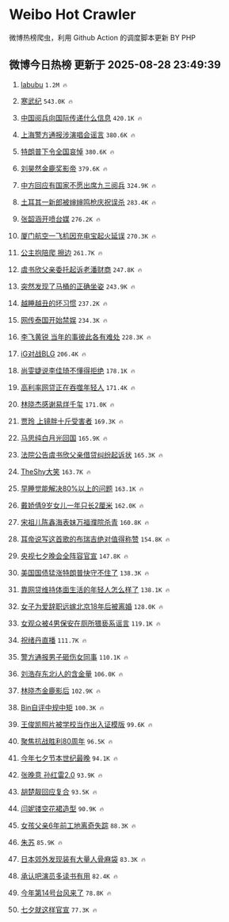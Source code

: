 # Weibo Hot Crawler 



微博热榜爬虫，利用 Github Action 的调度脚本更新 BY PHP 


## 微博今日热榜 更新于 2025-08-28 23:49:39 
1. [labubu](https://s.weibo.com/weibo?q=labubu&t=31&band_rank=1&Refer=top) `1.2M 🔥` 

1. [寒武纪](https://s.weibo.com/weibo?q=%E5%AF%92%E6%AD%A6%E7%BA%AA&t=31&band_rank=2&Refer=top) `543.0K 🔥` 

1. [中国阅兵向国际传递什么信息](https://s.weibo.com/weibo?q=%23%E4%B8%AD%E5%9B%BD%E9%98%85%E5%85%B5%E5%90%91%E5%9B%BD%E9%99%85%E4%BC%A0%E9%80%92%E4%BB%80%E4%B9%88%E4%BF%A1%E6%81%AF%23&t=31&band_rank=3&Refer=top) `420.1K 🔥` 

1. [上海警方通报涉演唱会谣言](https://s.weibo.com/weibo?q=%23%E4%B8%8A%E6%B5%B7%E8%AD%A6%E6%96%B9%E9%80%9A%E6%8A%A5%E6%B6%89%E6%BC%94%E5%94%B1%E4%BC%9A%E8%B0%A3%E8%A8%80%23&t=31&band_rank=4&Refer=top) `380.6K 🔥` 

1. [特朗普下令全国哀悼](https://s.weibo.com/weibo?q=%23%E7%89%B9%E6%9C%97%E6%99%AE%E4%B8%8B%E4%BB%A4%E5%85%A8%E5%9B%BD%E5%93%80%E6%82%BC%23&t=31&band_rank=5&Refer=top) `380.6K 🔥` 

1. [刘昊然金鹿奖影帝](https://s.weibo.com/weibo?q=%23%E5%88%98%E6%98%8A%E7%84%B6%E9%87%91%E9%B9%BF%E5%A5%96%E5%BD%B1%E5%B8%9D%23&t=31&band_rank=6&Refer=top) `379.6K 🔥` 

1. [中方回应有国家不愿出席九三阅兵](https://s.weibo.com/weibo?q=%23%E4%B8%AD%E6%96%B9%E5%9B%9E%E5%BA%94%E6%9C%89%E5%9B%BD%E5%AE%B6%E4%B8%8D%E6%84%BF%E5%87%BA%E5%B8%AD%E4%B9%9D%E4%B8%89%E9%98%85%E5%85%B5%23&t=31&band_rank=7&Refer=top) `324.9K 🔥` 

1. [土耳其一新郎被婶婶鸣枪庆祝误杀](https://s.weibo.com/weibo?q=%23%E5%9C%9F%E8%80%B3%E5%85%B6%E4%B8%80%E6%96%B0%E9%83%8E%E8%A2%AB%E5%A9%B6%E5%A9%B6%E9%B8%A3%E6%9E%AA%E5%BA%86%E7%A5%9D%E8%AF%AF%E6%9D%80%23&t=31&band_rank=8&Refer=top) `283.4K 🔥` 

1. [张韶涵开喷台媒](https://s.weibo.com/weibo?q=%23%E5%BC%A0%E9%9F%B6%E6%B6%B5%E5%BC%80%E5%96%B7%E5%8F%B0%E5%AA%92%23&t=31&band_rank=9&Refer=top) `276.2K 🔥` 

1. [厦门航空一飞机因充电宝起火延误](https://s.weibo.com/weibo?q=%23%E5%8E%A6%E9%97%A8%E8%88%AA%E7%A9%BA%E4%B8%80%E9%A3%9E%E6%9C%BA%E5%9B%A0%E5%85%85%E7%94%B5%E5%AE%9D%E8%B5%B7%E7%81%AB%E5%BB%B6%E8%AF%AF%23&t=31&band_rank=10&Refer=top) `270.3K 🔥` 

1. [公主抱陪爬 擦边](https://s.weibo.com/weibo?q=%E5%85%AC%E4%B8%BB%E6%8A%B1%E9%99%AA%E7%88%AC%20%E6%93%A6%E8%BE%B9&t=31&band_rank=11&Refer=top) `261.7K 🔥` 

1. [虞书欣父亲委托起诉老潘财商](https://s.weibo.com/weibo?q=%23%E8%99%9E%E4%B9%A6%E6%AC%A3%E7%88%B6%E4%BA%B2%E5%A7%94%E6%89%98%E8%B5%B7%E8%AF%89%E8%80%81%E6%BD%98%E8%B4%A2%E5%95%86%23&t=31&band_rank=12&Refer=top) `247.8K 🔥` 

1. [突然发现了马桶的正确坐姿](https://s.weibo.com/weibo?q=%E7%AA%81%E7%84%B6%E5%8F%91%E7%8E%B0%E4%BA%86%E9%A9%AC%E6%A1%B6%E7%9A%84%E6%AD%A3%E7%A1%AE%E5%9D%90%E5%A7%BF&t=31&band_rank=13&Refer=top) `243.9K 🔥` 

1. [越睡越丑的坏习惯](https://s.weibo.com/weibo?q=%E8%B6%8A%E7%9D%A1%E8%B6%8A%E4%B8%91%E7%9A%84%E5%9D%8F%E4%B9%A0%E6%83%AF&t=31&band_rank=14&Refer=top) `237.2K 🔥` 

1. [网传泰国开始禁娱](https://s.weibo.com/weibo?q=%E7%BD%91%E4%BC%A0%E6%B3%B0%E5%9B%BD%E5%BC%80%E5%A7%8B%E7%A6%81%E5%A8%B1&t=31&band_rank=15&Refer=top) `234.3K 🔥` 

1. [李飞黄锐 当年的事彼此各有难处](https://s.weibo.com/weibo?q=%E6%9D%8E%E9%A3%9E%E9%BB%84%E9%94%90%20%E5%BD%93%E5%B9%B4%E7%9A%84%E4%BA%8B%E5%BD%BC%E6%AD%A4%E5%90%84%E6%9C%89%E9%9A%BE%E5%A4%84&t=31&band_rank=16&Refer=top) `228.3K 🔥` 

1. [iG对战BLG](https://s.weibo.com/weibo?q=iG%E5%AF%B9%E6%88%98BLG&t=31&band_rank=17&Refer=top) `206.4K 🔥` 

1. [尚雯婕说李佳琦不懂得拒绝](https://s.weibo.com/weibo?q=%E5%B0%9A%E9%9B%AF%E5%A9%95%E8%AF%B4%E6%9D%8E%E4%BD%B3%E7%90%A6%E4%B8%8D%E6%87%82%E5%BE%97%E6%8B%92%E7%BB%9D&t=31&band_rank=18&Refer=top) `178.1K 🔥` 

1. [高利率网贷正在吞噬年轻人](https://s.weibo.com/weibo?q=%23%E9%AB%98%E5%88%A9%E7%8E%87%E7%BD%91%E8%B4%B7%E6%AD%A3%E5%9C%A8%E5%90%9E%E5%99%AC%E5%B9%B4%E8%BD%BB%E4%BA%BA%23&t=31&band_rank=19&Refer=top) `171.4K 🔥` 

1. [林晓杰感谢易烊千玺](https://s.weibo.com/weibo?q=%23%E6%9E%97%E6%99%93%E6%9D%B0%E6%84%9F%E8%B0%A2%E6%98%93%E7%83%8A%E5%8D%83%E7%8E%BA%23&t=31&band_rank=20&Refer=top) `171.0K 🔥` 

1. [贾玲 上镜胖十斤受害者](https://s.weibo.com/weibo?q=%E8%B4%BE%E7%8E%B2%20%E4%B8%8A%E9%95%9C%E8%83%96%E5%8D%81%E6%96%A4%E5%8F%97%E5%AE%B3%E8%80%85&t=31&band_rank=21&Refer=top) `169.3K 🔥` 

1. [马思纯白月光回国](https://s.weibo.com/weibo?q=%E9%A9%AC%E6%80%9D%E7%BA%AF%E7%99%BD%E6%9C%88%E5%85%89%E5%9B%9E%E5%9B%BD&t=31&band_rank=22&Refer=top) `165.9K 🔥` 

1. [法院公告虞书欣父亲借贷纠纷起诉状](https://s.weibo.com/weibo?q=%23%E6%B3%95%E9%99%A2%E5%85%AC%E5%91%8A%E8%99%9E%E4%B9%A6%E6%AC%A3%E7%88%B6%E4%BA%B2%E5%80%9F%E8%B4%B7%E7%BA%A0%E7%BA%B7%E8%B5%B7%E8%AF%89%E7%8A%B6%23&t=31&band_rank=23&Refer=top) `165.3K 🔥` 

1. [TheShy大笑](https://s.weibo.com/weibo?q=%23TheShy%E5%A4%A7%E7%AC%91%23&t=31&band_rank=24&Refer=top) `163.7K 🔥` 

1. [早睡觉能解决80%以上的问题](https://s.weibo.com/weibo?q=%23%E6%97%A9%E7%9D%A1%E8%A7%89%E8%83%BD%E8%A7%A3%E5%86%B380%25%E4%BB%A5%E4%B8%8A%E7%9A%84%E9%97%AE%E9%A2%98%23&t=31&band_rank=25&Refer=top) `163.1K 🔥` 

1. [戴娇倩9岁女儿一年只长2厘米](https://s.weibo.com/weibo?q=%23%E6%88%B4%E5%A8%87%E5%80%A99%E5%B2%81%E5%A5%B3%E5%84%BF%E4%B8%80%E5%B9%B4%E5%8F%AA%E9%95%BF2%E5%8E%98%E7%B1%B3%23&t=31&band_rank=26&Refer=top) `162.0K 🔥` 

1. [宋祖儿陈鑫海表妹万福濮院杀青](https://s.weibo.com/weibo?q=%23%E5%AE%8B%E7%A5%96%E5%84%BF%E9%99%88%E9%91%AB%E6%B5%B7%E8%A1%A8%E5%A6%B9%E4%B8%87%E7%A6%8F%E6%BF%AE%E9%99%A2%E6%9D%80%E9%9D%92%23&t=31&band_rank=27&Refer=top) `160.8K 🔥` 

1. [耳帝说写这首歌的布瑞吉绝对值得称赞](https://s.weibo.com/weibo?q=%E8%80%B3%E5%B8%9D%E8%AF%B4%E5%86%99%E8%BF%99%E9%A6%96%E6%AD%8C%E7%9A%84%E5%B8%83%E7%91%9E%E5%90%89%E7%BB%9D%E5%AF%B9%E5%80%BC%E5%BE%97%E7%A7%B0%E8%B5%9E&t=31&band_rank=28&Refer=top) `154.8K 🔥` 

1. [央视七夕晚会全阵容官宣](https://s.weibo.com/weibo?q=%23%E5%A4%AE%E8%A7%86%E4%B8%83%E5%A4%95%E6%99%9A%E4%BC%9A%E5%85%A8%E9%98%B5%E5%AE%B9%E5%AE%98%E5%AE%A3%23&t=31&band_rank=29&Refer=top) `147.8K 🔥` 

1. [美国国债猛涨特朗普快守不住了](https://s.weibo.com/weibo?q=%23%E7%BE%8E%E5%9B%BD%E5%9B%BD%E5%80%BA%E7%8C%9B%E6%B6%A8%E7%89%B9%E6%9C%97%E6%99%AE%E5%BF%AB%E5%AE%88%E4%B8%8D%E4%BD%8F%E4%BA%86%23&t=31&band_rank=30&Refer=top) `138.3K 🔥` 

1. [靠网贷维持体面生活的年轻人怎么样了](https://s.weibo.com/weibo?q=%23%E9%9D%A0%E7%BD%91%E8%B4%B7%E7%BB%B4%E6%8C%81%E4%BD%93%E9%9D%A2%E7%94%9F%E6%B4%BB%E7%9A%84%E5%B9%B4%E8%BD%BB%E4%BA%BA%E6%80%8E%E4%B9%88%E6%A0%B7%E4%BA%86%23&t=31&band_rank=31&Refer=top) `138.1K 🔥` 

1. [女子为爱辞职远嫁北京18年后被离婚](https://s.weibo.com/weibo?q=%23%E5%A5%B3%E5%AD%90%E4%B8%BA%E7%88%B1%E8%BE%9E%E8%81%8C%E8%BF%9C%E5%AB%81%E5%8C%97%E4%BA%AC18%E5%B9%B4%E5%90%8E%E8%A2%AB%E7%A6%BB%E5%A9%9A%23&t=31&band_rank=32&Refer=top) `128.0K 🔥` 

1. [女观众被4男保安在厕所猥亵系谣言](https://s.weibo.com/weibo?q=%23%E5%A5%B3%E8%A7%82%E4%BC%97%E8%A2%AB4%E7%94%B7%E4%BF%9D%E5%AE%89%E5%9C%A8%E5%8E%95%E6%89%80%E7%8C%A5%E4%BA%B5%E7%B3%BB%E8%B0%A3%E8%A8%80%23&t=31&band_rank=33&Refer=top) `119.1K 🔥` 

1. [祝绪丹直播](https://s.weibo.com/weibo?q=%E7%A5%9D%E7%BB%AA%E4%B8%B9%E7%9B%B4%E6%92%AD&t=31&band_rank=34&Refer=top) `111.7K 🔥` 

1. [警方通报男子砸伤女同事](https://s.weibo.com/weibo?q=%23%E8%AD%A6%E6%96%B9%E9%80%9A%E6%8A%A5%E7%94%B7%E5%AD%90%E7%A0%B8%E4%BC%A4%E5%A5%B3%E5%90%8C%E4%BA%8B%23&t=31&band_rank=35&Refer=top) `110.1K 🔥` 

1. [刘浩存东北i人的含金量](https://s.weibo.com/weibo?q=%E5%88%98%E6%B5%A9%E5%AD%98%E4%B8%9C%E5%8C%97i%E4%BA%BA%E7%9A%84%E5%90%AB%E9%87%91%E9%87%8F&t=31&band_rank=36&Refer=top) `106.0K 🔥` 

1. [林晓杰金鹿影后](https://s.weibo.com/weibo?q=%23%E6%9E%97%E6%99%93%E6%9D%B0%E9%87%91%E9%B9%BF%E5%BD%B1%E5%90%8E%23&t=31&band_rank=37&Refer=top) `102.9K 🔥` 

1. [Bin自评中规中矩](https://s.weibo.com/weibo?q=Bin%E8%87%AA%E8%AF%84%E4%B8%AD%E8%A7%84%E4%B8%AD%E7%9F%A9&t=31&band_rank=38&Refer=top) `100.3K 🔥` 

1. [王俊凯照片被学校当作出入证模版](https://s.weibo.com/weibo?q=%23%E7%8E%8B%E4%BF%8A%E5%87%AF%E7%85%A7%E7%89%87%E8%A2%AB%E5%AD%A6%E6%A0%A1%E5%BD%93%E4%BD%9C%E5%87%BA%E5%85%A5%E8%AF%81%E6%A8%A1%E7%89%88%23&t=31&band_rank=39&Refer=top) `99.6K 🔥` 

1. [聚焦抗战胜利80周年](https://s.weibo.com/weibo?q=%23%E8%81%9A%E7%84%A6%E6%8A%97%E6%88%98%E8%83%9C%E5%88%A980%E5%91%A8%E5%B9%B4%23&t=31&band_rank=40&Refer=top) `96.5K 🔥` 

1. [今年七夕节本世纪最晚](https://s.weibo.com/weibo?q=%23%E4%BB%8A%E5%B9%B4%E4%B8%83%E5%A4%95%E8%8A%82%E6%9C%AC%E4%B8%96%E7%BA%AA%E6%9C%80%E6%99%9A%23&t=31&band_rank=41&Refer=top) `94.1K 🔥` 

1. [张晚意 孙红雷2.0](https://s.weibo.com/weibo?q=%E5%BC%A0%E6%99%9A%E6%84%8F%20%E5%AD%99%E7%BA%A2%E9%9B%B72.0&t=31&band_rank=42&Refer=top) `93.9K 🔥` 

1. [胡楚靓回应复合](https://s.weibo.com/weibo?q=%23%E8%83%A1%E6%A5%9A%E9%9D%93%E5%9B%9E%E5%BA%94%E5%A4%8D%E5%90%88%23&t=31&band_rank=43&Refer=top) `93.5K 🔥` 

1. [闫妮镂空花裙造型](https://s.weibo.com/weibo?q=%E9%97%AB%E5%A6%AE%E9%95%82%E7%A9%BA%E8%8A%B1%E8%A3%99%E9%80%A0%E5%9E%8B&t=31&band_rank=44&Refer=top) `90.9K 🔥` 

1. [女孩父亲6年前工地离奇失踪](https://s.weibo.com/weibo?q=%23%E5%A5%B3%E5%AD%A9%E7%88%B6%E4%BA%B26%E5%B9%B4%E5%89%8D%E5%B7%A5%E5%9C%B0%E7%A6%BB%E5%A5%87%E5%A4%B1%E8%B8%AA%23&t=31&band_rank=45&Refer=top) `88.3K 🔥` 

1. [朱苏](https://s.weibo.com/weibo?q=%E6%9C%B1%E8%8B%8F&t=31&band_rank=46&Refer=top) `85.9K 🔥` 

1. [日本郊外发现装有大量人骨麻袋](https://s.weibo.com/weibo?q=%23%E6%97%A5%E6%9C%AC%E9%83%8A%E5%A4%96%E5%8F%91%E7%8E%B0%E8%A3%85%E6%9C%89%E5%A4%A7%E9%87%8F%E4%BA%BA%E9%AA%A8%E9%BA%BB%E8%A2%8B%23&t=31&band_rank=47&Refer=top) `83.3K 🔥` 

1. [承认吧演员多读书有用](https://s.weibo.com/weibo?q=%E6%89%BF%E8%AE%A4%E5%90%A7%E6%BC%94%E5%91%98%E5%A4%9A%E8%AF%BB%E4%B9%A6%E6%9C%89%E7%94%A8&t=31&band_rank=48&Refer=top) `82.4K 🔥` 

1. [今年第14号台风来了](https://s.weibo.com/weibo?q=%23%E4%BB%8A%E5%B9%B4%E7%AC%AC14%E5%8F%B7%E5%8F%B0%E9%A3%8E%E6%9D%A5%E4%BA%86%23&t=31&band_rank=49&Refer=top) `78.8K 🔥` 

1. [七夕就这样官宣](https://s.weibo.com/weibo?q=%E4%B8%83%E5%A4%95%E5%B0%B1%E8%BF%99%E6%A0%B7%E5%AE%98%E5%AE%A3&t=31&band_rank=50&Refer=top) `77.3K 🔥` 

